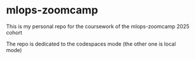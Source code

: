 # mlops-zoomcamp
This is my personal repo for the coursework of the mlops-zoomcamp 2025 cohort 

The repo is dedicated to the codespaces mode (the other one is local mode)